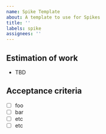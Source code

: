 ```yaml
---
name: Spike Template
about: A template to use for Spikes
title: ''
labels: spike
assignees: ''
---
```


## Estimation of work

-   TBD

## Acceptance criteria

-   [ ] foo
-   [ ] bar
-   [ ] etc
-   [ ] etc
